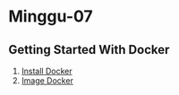 # Minggu-07

## Getting Started With Docker
1. [Install Docker](latihan.md)
2. [Image Docker](tugas.md) 

